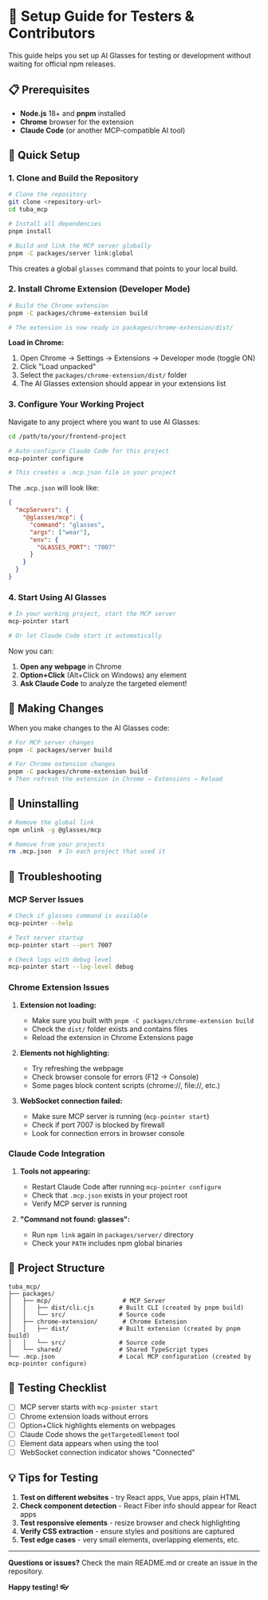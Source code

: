 # 🧪 Setup Guide for Testers & Contributors

This guide helps you set up AI Glasses for testing or development without waiting for official npm releases.

## 📋 Prerequisites

- **Node.js** 18+ and **pnpm** installed
- **Chrome** browser for the extension
- **Claude Code** (or another MCP-compatible AI tool)

## 🚀 Quick Setup

### 1. Clone and Build the Repository

```bash
# Clone the repository
git clone <repository-url>
cd tuba_mcp

# Install all dependencies
pnpm install

# Build and link the MCP server globally
pnpm -C packages/server link:global
```

This creates a global `glasses` command that points to your local build.

### 2. Install Chrome Extension (Developer Mode)

```bash
# Build the Chrome extension
pnpm -C packages/chrome-extension build

# The extension is now ready in packages/chrome-extension/dist/
```

**Load in Chrome:**
1. Open Chrome → Settings → Extensions → Developer mode (toggle ON)
2. Click "Load unpacked"
3. Select the `packages/chrome-extension/dist/` folder
4. The AI Glasses extension should appear in your extensions list

### 3. Configure Your Working Project

Navigate to any project where you want to use AI Glasses:

```bash
cd /path/to/your/frontend-project

# Auto-configure Claude Code for this project
mcp-pointer configure

# This creates a .mcp.json file in your project
```

The `.mcp.json` will look like:
```json
{
  "mcpServers": {
    "@glasses/mcp": {
      "command": "glasses",
      "args": ["wear"],
      "env": {
        "GLASSES_PORT": "7007"
      }
    }
  }
}
```

### 4. Start Using AI Glasses

```bash
# In your working project, start the MCP server
mcp-pointer start

# Or let Claude Code start it automatically
```

Now you can:
1. **Open any webpage** in Chrome
2. **Option+Click** (Alt+Click on Windows) any element 
3. **Ask Claude Code** to analyze the targeted element!

## 🔄 Making Changes

When you make changes to the AI Glasses code:

```bash
# For MCP server changes
pnpm -C packages/server build

# For Chrome extension changes
pnpm -C packages/chrome-extension build
# Then refresh the extension in Chrome → Extensions → Reload
```

## 🧹 Uninstalling

```bash
# Remove the global link
npm unlink -g @glasses/mcp

# Remove from your projects
rm .mcp.json  # In each project that used it
```

## 🐛 Troubleshooting

### MCP Server Issues

```bash
# Check if glasses command is available
mcp-pointer --help

# Test server startup
mcp-pointer start --port 7007

# Check logs with debug level
mcp-pointer start --log-level debug
```

### Chrome Extension Issues

1. **Extension not loading:**
   - Make sure you built with `pnpm -C packages/chrome-extension build`
   - Check the `dist/` folder exists and contains files
   - Reload the extension in Chrome Extensions page

2. **Elements not highlighting:**
   - Try refreshing the webpage
   - Check browser console for errors (F12 → Console)
   - Some pages block content scripts (chrome://, file://, etc.)

3. **WebSocket connection failed:**
   - Make sure MCP server is running (`mcp-pointer start`)
   - Check if port 7007 is blocked by firewall
   - Look for connection errors in browser console

### Claude Code Integration

1. **Tools not appearing:**
   - Restart Claude Code after running `mcp-pointer configure`
   - Check that `.mcp.json` exists in your project root
   - Verify MCP server is running

2. **"Command not found: glasses":**
   - Run `npm link` again in `packages/server/` directory
   - Check your `PATH` includes npm global binaries

## 📁 Project Structure

```
tuba_mcp/
├── packages/
│   ├── mcp/                    # MCP Server
│   │   ├── dist/cli.cjs       # Built CLI (created by pnpm build)
│   │   └── src/               # Source code
│   ├── chrome-extension/       # Chrome Extension  
│   │   ├── dist/              # Built extension (created by pnpm build)
│   │   └── src/               # Source code
│   └── shared/                # Shared TypeScript types
└── .mcp.json                  # Local MCP configuration (created by mcp-pointer configure)
```

## 🎯 Testing Checklist

- [ ] MCP server starts with `mcp-pointer start`
- [ ] Chrome extension loads without errors
- [ ] Option+Click highlights elements on webpages
- [ ] Claude Code shows the `getTargetedElement` tool
- [ ] Element data appears when using the tool
- [ ] WebSocket connection indicator shows "Connected"

## 💡 Tips for Testing

1. **Test on different websites** - try React apps, Vue apps, plain HTML
2. **Check component detection** - React Fiber info should appear for React apps
3. **Test responsive elements** - resize browser and check highlighting
4. **Verify CSS extraction** - ensure styles and positions are captured
5. **Test edge cases** - very small elements, overlapping elements, etc.

---

**Questions or issues?** Check the main README.md or create an issue in the repository.

**Happy testing! 👓**